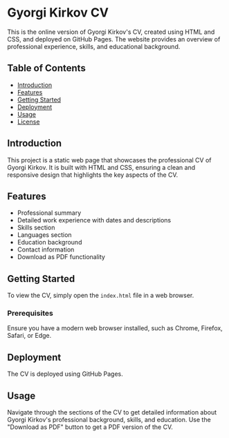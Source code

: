 # Gyorgi Kirkov CV

This is the online version of Gyorgi Kirkov's CV, created using HTML and CSS, and deployed on GitHub Pages. The website provides an overview of professional experience, skills, and educational background.

## Table of Contents

- [Introduction](#introduction)
- [Features](#features)
- [Getting Started](#getting-started)
- [Deployment](#deployment)
- [Usage](#usage)
- [License](#license)

## Introduction

This project is a static web page that showcases the professional CV of Gyorgi Kirkov. It is built with HTML and CSS, ensuring a clean and responsive design that highlights the key aspects of the CV.

## Features

- Professional summary
- Detailed work experience with dates and descriptions
- Skills section
- Languages section
- Education background
- Contact information
- Download as PDF functionality

## Getting Started

To view the CV, simply open the `index.html` file in a web browser. 

### Prerequisites

Ensure you have a modern web browser installed, such as Chrome, Firefox, Safari, or Edge.
 
## Deployment

The CV is deployed using GitHub Pages.  

## Usage

Navigate through the sections of the CV to get detailed information about Gyorgi Kirkov's professional background, skills, and education. Use the "Download as PDF" button to get a PDF version of the CV.

 
